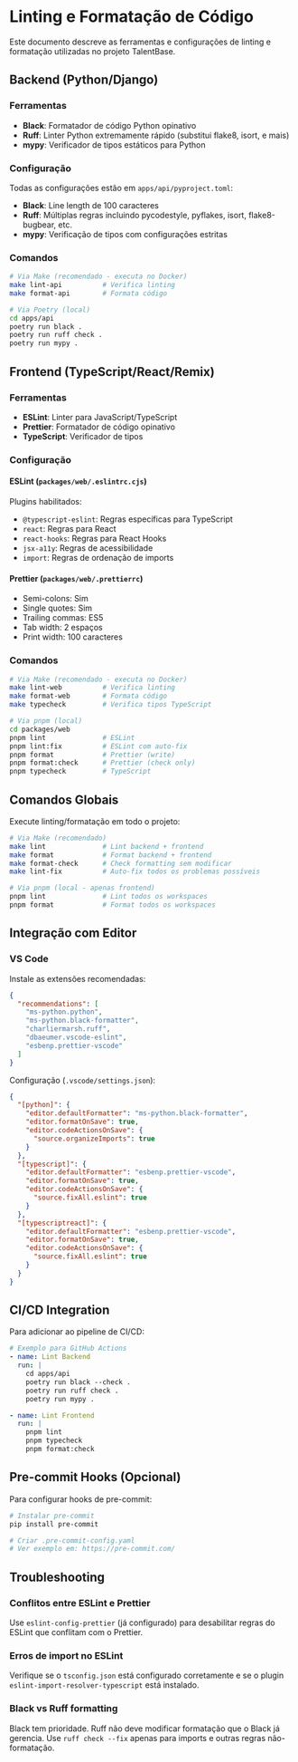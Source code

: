 # Linting e Formatação de Código

Este documento descreve as ferramentas e configurações de linting e formatação utilizadas no projeto TalentBase.

## Backend (Python/Django)

### Ferramentas

- **Black**: Formatador de código Python opinativo
- **Ruff**: Linter Python extremamente rápido (substitui flake8, isort, e mais)
- **mypy**: Verificador de tipos estáticos para Python

### Configuração

Todas as configurações estão em `apps/api/pyproject.toml`:

- **Black**: Line length de 100 caracteres
- **Ruff**: Múltiplas regras incluindo pycodestyle, pyflakes, isort, flake8-bugbear, etc.
- **mypy**: Verificação de tipos com configurações estritas

### Comandos

```bash
# Via Make (recomendado - executa no Docker)
make lint-api          # Verifica linting
make format-api        # Formata código

# Via Poetry (local)
cd apps/api
poetry run black .
poetry run ruff check .
poetry run mypy .
```

## Frontend (TypeScript/React/Remix)

### Ferramentas

- **ESLint**: Linter para JavaScript/TypeScript
- **Prettier**: Formatador de código opinativo
- **TypeScript**: Verificador de tipos

### Configuração

#### ESLint (`packages/web/.eslintrc.cjs`)

Plugins habilitados:
- `@typescript-eslint`: Regras específicas para TypeScript
- `react`: Regras para React
- `react-hooks`: Regras para React Hooks
- `jsx-a11y`: Regras de acessibilidade
- `import`: Regras de ordenação de imports

#### Prettier (`packages/web/.prettierrc`)

- Semi-colons: Sim
- Single quotes: Sim
- Trailing commas: ES5
- Tab width: 2 espaços
- Print width: 100 caracteres

### Comandos

```bash
# Via Make (recomendado - executa no Docker)
make lint-web          # Verifica linting
make format-web        # Formata código
make typecheck         # Verifica tipos TypeScript

# Via pnpm (local)
cd packages/web
pnpm lint              # ESLint
pnpm lint:fix          # ESLint com auto-fix
pnpm format            # Prettier (write)
pnpm format:check      # Prettier (check only)
pnpm typecheck         # TypeScript
```

## Comandos Globais

Execute linting/formatação em todo o projeto:

```bash
# Via Make (recomendado)
make lint              # Lint backend + frontend
make format            # Format backend + frontend
make format-check      # Check formatting sem modificar
make lint-fix          # Auto-fix todos os problemas possíveis

# Via pnpm (local - apenas frontend)
pnpm lint              # Lint todos os workspaces
pnpm format            # Format todos os workspaces
```

## Integração com Editor

### VS Code

Instale as extensões recomendadas:

```json
{
  "recommendations": [
    "ms-python.python",
    "ms-python.black-formatter",
    "charliermarsh.ruff",
    "dbaeumer.vscode-eslint",
    "esbenp.prettier-vscode"
  ]
}
```

Configuração (`.vscode/settings.json`):

```json
{
  "[python]": {
    "editor.defaultFormatter": "ms-python.black-formatter",
    "editor.formatOnSave": true,
    "editor.codeActionsOnSave": {
      "source.organizeImports": true
    }
  },
  "[typescript]": {
    "editor.defaultFormatter": "esbenp.prettier-vscode",
    "editor.formatOnSave": true,
    "editor.codeActionsOnSave": {
      "source.fixAll.eslint": true
    }
  },
  "[typescriptreact]": {
    "editor.defaultFormatter": "esbenp.prettier-vscode",
    "editor.formatOnSave": true,
    "editor.codeActionsOnSave": {
      "source.fixAll.eslint": true
    }
  }
}
```

## CI/CD Integration

Para adicionar ao pipeline de CI/CD:

```yaml
# Exemplo para GitHub Actions
- name: Lint Backend
  run: |
    cd apps/api
    poetry run black --check .
    poetry run ruff check .
    poetry run mypy .

- name: Lint Frontend
  run: |
    pnpm lint
    pnpm typecheck
    pnpm format:check
```

## Pre-commit Hooks (Opcional)

Para configurar hooks de pre-commit:

```bash
# Instalar pre-commit
pip install pre-commit

# Criar .pre-commit-config.yaml
# Ver exemplo em: https://pre-commit.com/
```

## Troubleshooting

### Conflitos entre ESLint e Prettier

Use `eslint-config-prettier` (já configurado) para desabilitar regras do ESLint que conflitam com o Prettier.

### Erros de import no ESLint

Verifique se o `tsconfig.json` está configurado corretamente e se o plugin `eslint-import-resolver-typescript` está instalado.

### Black vs Ruff formatting

Black tem prioridade. Ruff não deve modificar formatação que o Black já gerencia. Use `ruff check --fix` apenas para imports e outras regras não-formatação.
